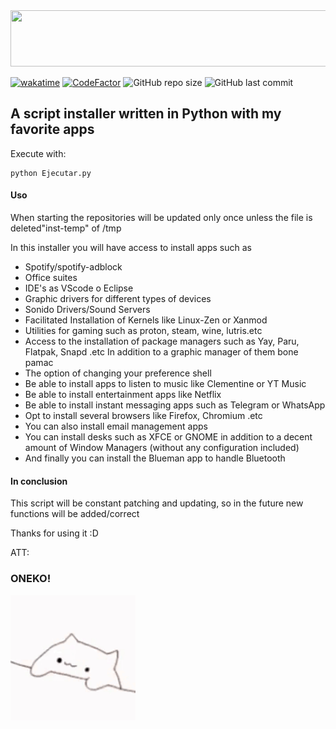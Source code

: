 
<img src="https://res.cloudinary.com/dqjsgmkxo/image/upload/v1676580069/Captura_20de_20pantalla_20de_202023-02-15_2022-03-58_abrmkt.png" width="1180" height="90" />

[![wakatime](https://wakatime.com/badge/github/Tom5521/Arch-Instalator.svg)](https://wakatime.com/badge/github/Tom5521/Arch-Instalator)
[![CodeFactor](https://www.codefactor.io/repository/github/tom5521/arch-app-installer/badge)](https://www.codefactor.io/repository/github/tom5521/arch-app-installer)
![GitHub repo size](https://img.shields.io/github/repo-size/Tom5521/Arch-Instalator)
![GitHub last commit](https://img.shields.io/github/last-commit/Tom5521/Arch-Instalator)

## A script installer written in Python with my favorite apps

Execute with:
```
python Ejecutar.py
```
#### Uso
When starting the repositories will be updated only once unless the file is deleted"inst-temp" of /tmp

In this installer you will have access to install apps such as

- Spotify/spotify-adblock
- Office suites
- IDE's as VScode o Eclipse
- Graphic drivers for different types of devices
- Sonido Drivers/Sound Servers
- Facilitated Installation of Kernels like Linux-Zen or Xanmod
- Utilities for gaming such as proton, steam, wine, lutris.etc
- Access to the installation of package managers such as Yay, Paru, Flatpak, Snapd .etc
In addition to a graphic manager of them bone pamac
- The option of changing your preference shell
- Be able to install apps to listen to music like Clementine or YT Music
- Be able to install entertainment apps like Netflix
- Be able to install instant messaging apps such as Telegram or WhatsApp
- Opt to install several browsers like Firefox, Chromium .etc
- You can also install email management apps
- You can install desks such as XFCE or GNOME in addition to a decent amount of Window Managers (without any configuration included)
- And finally you can install the Blueman app to handle Bluetooth

#### In conclusion
This script will be constant patching and updating, so in the future new functions will be added/correct



Thanks for using it :D


ATT:
### ONEKO!

<img src="https://github.com/Tom5521/Tom5521/blob/7b38d1501ba08da3475abfe4e0213d059445f33a/gato-BOOM.gif" width="200" height="200" />


